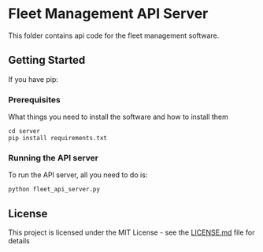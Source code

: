# Fleet Management API Server

This folder contains api code for the fleet management software.

## Getting Started

If you have pip:

### Prerequisites

What things you need to install the software and how to install them

```
cd server
pip install requirements.txt
```

### Running the API server

To run the API server, all you need to do is:

```
python fleet_api_server.py
```


## License

This project is licensed under the MIT License - see the [LICENSE.md](LICENSE.md) file for details
